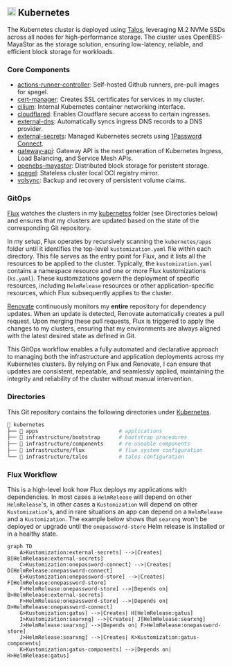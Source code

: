 ## <img src="https://fonts.gstatic.com/s/e/notoemoji/latest/1f331/512.gif" alt="🌱" width="20" height="20"> Kubernetes

The Kubernetes cluster is deployed using [Talos](https://www.talos.dev), leveraging M.2 NVMe SSDs across all nodes for high-performance storage. The cluster uses OpenEBS-MayaStor as the storage solution, ensuring low-latency, reliable, and efficient block storage for workloads.

### Core Components

- [actions-runner-controller](https://github.com/actions/actions-runner-controller): Self-hosted Github runners, pre-pull images for spegel.
- [cert-manager](https://github.com/cert-manager/cert-manager): Creates SSL certificates for services in my cluster.
- [cilium](https://github.com/cilium/cilium): Internal Kubernetes container networking interface.
- [cloudflared](https://github.com/cloudflare/cloudflared): Enables Cloudflare secure access to certain ingresses.
- [external-dns](https://github.com/kubernetes-sigs/external-dns): Automatically syncs ingress DNS records to a DNS provider.
- [external-secrets](https://github.com/external-secrets/external-secrets): Managed Kubernetes secrets using [1Password Connect](https://github.com/1Password/connect).
- [gateway-api](https://github.com/kubernetes-sigs/gateway-api): Gateway API is the next generation of Kubernetes Ingress, Load Balancing, and Service Mesh APIs.
- [openebs-mayastor](https://github.com/openebs/mayastor): Distributed block storage for peristent storage.
- [spegel](https://github.com/spegel-org/spegel): Stateless cluster local OCI registry mirror.
- [volsync](https://github.com/backube/volsync): Backup and recovery of persistent volume claims.

### GitOps

[Flux](https://github.com/fluxcd/flux2) watches the clusters in my [kubernetes](./kubernetes/) folder (see Directories below) and ensures that my clusters are updated based on the state of the corresponding Git repository.

In my setup, Flux operates by recursively scanning the `kubernetes/apps` folder until it identifies the top-level `kustomization.yaml` file within each directory. This file serves as the entry point for Flux, and it lists all the resources to be applied to the cluster. Typically, the `kustomization.yaml` contains a namespace resource and one or more Flux kustomizations (`ks.yaml`). These kustomizations govern the deployment of specific resources, including `HelmRelease` resources or other application-specific resources, which Flux subsequently applies to the cluster.

[Renovate](https://github.com/renovatebot/renovate) continuously monitors my **entire** repository for dependency updates. When an update is detected, Renovate automatically creates a pull request. Upon merging these pull requests, Flux is triggered to apply the changes to my clusters, ensuring that my environments are always aligned with the latest desired state as defined in Git.

This GitOps workflow enables a fully automated and declarative approach to managing both the infrastructure and application deployments across my Kubernetes clusters. By relying on Flux and Renovate, I can ensure that updates are consistent, repeatable, and seamlessly applied, maintaining the integrity and reliability of the cluster without manual intervention.

### Directories

This Git repository contains the following directories under [Kubernetes](./kubernetes/).

```sh
📁 kubernetes
├── 📁 apps                          # applications
├── 📁 infrastructure/bootstrap      # bootstrap procedures
├── 📁 infrastructure/components     # re-useable components
├── 📁 infrastructure/flux           # flux system configuration
└── 📁 infrastructure/talos          # talos configuration
```

### Flux Workflow

This is a high-level look how Flux deploys my applications with dependencies. In most cases a `HelmRelease` will depend on other `HelmRelease`'s, in other cases a `Kustomization` will depend on other `Kustomization`'s, and in rare situations an app can depend on a `HelmRelease` and a `Kustomization`. The example below shows that `searxng` won't be deployed or upgrade until the `onepassword-store` Helm release is installed or in a healthy state.

```mermaid
graph TD
    A>Kustomization:external-secrets] -->|Creates| B[HelmRelease:external-secrets]
    C>Kustomization:onepassword-connect] -->|Creates| D[HelmRelease:onepassword-connect]
    E>Kustomization:onepassword-store] -->|Creates| F[HelmRelease:onepassword-store]
    F>HelmRelease:onepassword-store] -->|Depends on| B>HelmRelease:external-secrets]
    F>HelmRelease:onepassword-store] -->|Depends on| D>HelmRelease:onepassword-connect]
    G>Kustomization:gatus] -->|Creates| H[HelmRelease:gatus]
    I>Kustomization:searxng] -->|Creates| J[HelmRelease:searxng]
    J>HelmRelease:searxng] -->|Depends on| F>HelmRelease:onepassword-store]
    J>HelmRelease:searxng] -->|Creates| K>Kustomization:gatus-components]
    K>Kustomization:gatus-components] -->|Depends on| H>HelmRelease:gatus]
```
